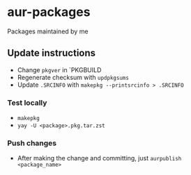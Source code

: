 # aur-packages
Packages maintained by me

## Update instructions

* Change `pkgver` in `PKGBUILD
* Regenerate checksum with `updpkgsums`
* Update `.SRCINFO` with `makepkg --printsrcinfo > .SRCINFO`

### Test locally

* `makepkg`
* `yay -U <package>.pkg.tar.zst`

### Push changes
* After making the change and committing, just `aurpublish <package_name>`
